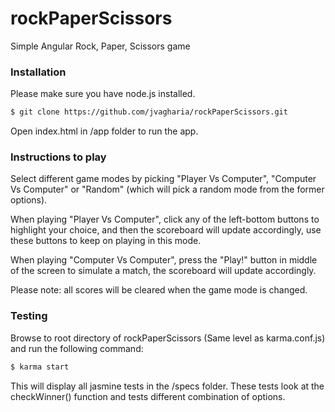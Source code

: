 # rockPaperScissors
Simple Angular Rock, Paper, Scissors game

### Installation

Please make sure you have node.js installed.

```sh
$ git clone https://github.com/jvagharia/rockPaperScissors.git
```

Open index.html in /app folder to run the app.

### Instructions to play

Select different game modes by picking "Player Vs Computer", "Computer Vs Computer" or "Random" (which will pick a random mode from the former options).

When playing "Player Vs Computer", click any of the left-bottom buttons to highlight your choice, and then the scoreboard will update accordingly, use these buttons to keep on playing in this mode.

When playing "Computer Vs Computer", press the "Play!" button in middle of the screen to simulate a match, the scoreboard will update accordingly.

Please note: all scores will be cleared when the game mode is changed.


### Testing

Browse to root directory of rockPaperScissors (Same level as karma.conf.js) and run the following command:

```sh
$ karma start
```

This will display all jasmine tests in the /specs folder. These tests look at the checkWinner() function and tests different combination of options.